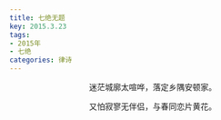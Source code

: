 ```yaml
---
title: 七绝无题
key: 2015.3.23
tags: 
- 2015年 
- 七绝
categories: 律诗
---
```


<p align="center">迷茫城廓太喧哗，落定乡隅安顿家。
</p>
<p align="center">又怕寂寥无伴侣，与春同恋片黄花。
</p>
